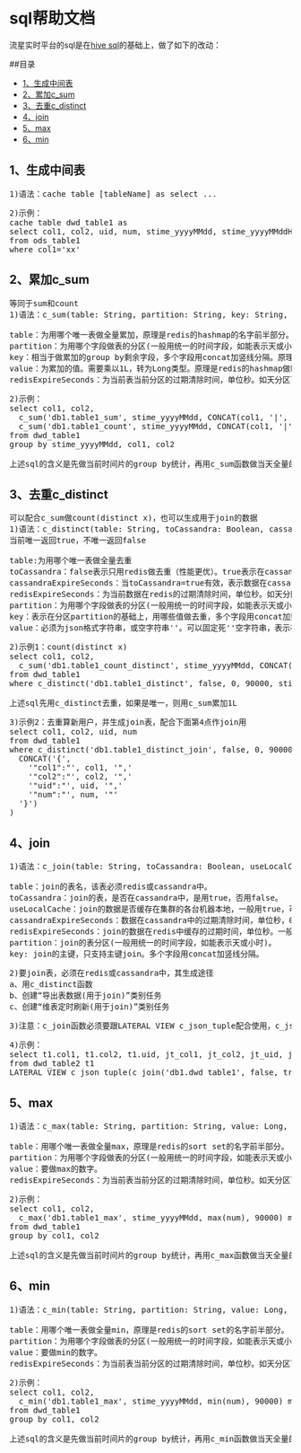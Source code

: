 sql帮助文档
=================

流星实时平台的sql是在[hive sql](https://cwiki.apache.org/confluence/display/Hive/LanguageManual)的基础上，做了如下的改动：

##目录
* [1、生成中间表](#1生成中间表)
* [2、累加c_sum](#2累加c_sum)
* [3、去重c_distinct](#3去重c_distinct)
* [4、join](#4join)
* [5、max](#5max)
* [6、min](#6min)


1、生成中间表
-------------
<pre>
1)语法：cache table [tableName] as select ...
</pre>
<pre>
2)示例：
cache table dwd_table1 as
select col1, col2, uid, num, stime_yyyyMMdd, stime_yyyyMMddHH
from ods_table1
where col1='xx'
</pre>


2、累加c_sum
---------------------------
<pre>
等同于sum和count
1)语法：c_sum(table: String, partition: String, key: String, value: Long, redisExpireSeconds: Integer)

table：为用哪个唯一表做全量累加，原理是redis的hashmap的名字前半部分。
partition：为用哪个字段做表的分区(一般用统一的时间字段，如能表示天或小时)，相当于group by的其中一个字段。原理是redis的hashmap的名字后半部分。
key：相当于做累加的group by剩余字段，多个字段用concat加竖线分隔。原理是redis的hashmap的内部的key值。
value：为累加的值。需要乘以1L，转为Long类型。原理是redis的hashmap做hincrby的value值。
redisExpireSeconds：为当前表当前分区的过期清除时间，单位秒。如天分区可以设为25h=90000s，小时分区可以设为2h=7200s。原理是redis的hashmap的过期时间。
</pre>

<pre>
2)示例：
select col1, col2, 
  c_sum('db1.table1_sum', stime_yyyyMMdd, CONCAT(col1, '|', col2), sum(num)*1L, 90000) sum_result,
  c_sum('db1.table1_count', stime_yyyyMMdd, CONCAT(col1, '|', col2), count(1)*1L, 90000) count_result
from dwd_table1
group by stime_yyyyMMdd, col1, col2

上述sql的含义是先做当前时间片的group by统计，再用c_sum函数做当天全量的统计。
</pre>


3、去重c_distinct
---------------------
<pre>
可以配合c_sum做count(distinct x)，也可以生成用于join的数据
1)语法：c_distinct(table: String, toCassandra: Boolean, cassandraExpireSeconds: Integer, redisExpireSeconds: Integer, partition: String, key: String, value: String)
当前唯一返回true，不唯一返回false

table:为用哪个唯一表做全量去重
toCassandra：false表示只用redis做去重（性能更优）。true表示在cassandra做去重，并在上面搭一层redis缓存（能支持超大数据量，如算历史新用户）。无论为true或false，数据在redis中为set "table|partition|key" "value".
cassandraExpireSeconds：当toCassandra=true有效，表示数据在cassandra的过期时间，单位秒，0表示永不过期。如天分区可以设为25h=90000s，小时分区可以设为2h=7200s。
redisExpireSeconds：为当前数据在redis的过期清除时间，单位秒。如天分区可以设为25h=90000s，小时分区可以设为2h=7200s。原理是redis的key的过期时间。
partition：为用哪个字段做表的分区(一般用统一的时间字段，如能表示天或小时).
key：表示在分区partition的基础上，用哪些值做去重，多个字段用concat加竖线分隔。
value：必须为json格式字符串，或空字符串''。可以固定死''空字符串，表示存到表中的value字段，后续可配合下面第4点作join用。
</pre>

<pre>
2)示例1：count(distinct x)
select col1, col2, 
  c_sum('db1.table1_count_distinct', stime_yyyyMMdd, CONCAT(col1, '|', col2), 1L, 90000) count_distinct_result
from dwd_table1
where c_distinct('db1.table1_distinct', false, 0, 90000, stime_yyyyMMdd, CONCAT(col1, '|', col2, '|', uid), '')

上述sql先用c_distinct去重，如果是唯一，则用c_sum累加1L
</pre>

<pre>
3)示例2：去重算新用户，并生成join表，配合下面第4点作join用
select col1, col2, uid, num
from dwd_table1
where c_distinct('db1.table1_distinct_join', false, 0, 90000, stime_yyyyMMdd, CONCAT(col1, '|', col2, '|', uid), 
  CONCAT('{',
    '"col1":"', col1, '",'
    '"col2":"', col2, '",'
    '"uid":"', uid, '",'
    '"num":"', num, '"'
  '}')
)
</pre>

4、join
--------------------
<pre>
1)语法：c_join(table: String, toCassandra: Boolean, useLocalCache: Boolean, cassandraExpireSeconds: Integer, redisExpireSeconds: Integer, partition: String, key: String)

table：join的表名，该表必须redis或cassandra中。
toCassandra：join的表，是否在cassandra中，是用true，否用false。
useLocalCache：join的数据是否缓存在集群的各台机器本地，一般用true，可以提高性能。
cassandraExpireSeconds：数据在cassandra中的过期清除时间，单位秒，0表示永不过期。如天分区可以设为25h=90000s，小时分区可以设为2h=7200s。当toCassandra=true时有效，假如join的表在cassandra还不存在，系统则自动根据table名和当前参数创建。
redisExpireSeconds：join的数据在redis中缓存的过期时间，单位秒。一般设置30min=1800s.
partition：join的表分区(一般用统一的时间字段，如能表示天或小时)。
key: join的主键，只支持主键join。多个字段用concat加竖线分隔。
</pre>

<pre>
2)要join表，必须在redis或cassandra中，其生成途径
a、用c_distinct函数
b、创建“导出表数据(用于join)”类别任务
c、创建“维表定时刷新(用于join)”类别任务
</pre>

<pre>
3)注意：c_join函数必须要跟LATERAL VIEW c_json_tuple配合使用，c_json_tuple的使用方式跟hive sql原来的json_tuple一致，只是修正了其在实时场景的BUG。
</pre>

<pre>
4)示例：
select t1.col1, t1.col2, t1.uid, jt_col1, jt_col2, jt_uid, jt_num
from dwd_table2 t1
LATERAL VIEW c_json_tuple(c_join('db1.dwd_table1', false, true, 0, 1800, t1.stime_yyyyMMdd, CONCAT(t1.col1, '|', t1.col2, '|', t1.uid)), 'col1', 'col2', 'uid', 'num') jt as jt_col1, jt_col2, jt_uid, jt_num
</pre>


5、max
-----------------------
<pre>
1)语法：c_max(table: String, partition: String, value: Long, redisExpireSeconds: Integer)

table：用哪个唯一表做全量max，原理是redis的sort set的名字前半部分。
partition：为用哪个字段做表的分区(一般用统一的时间字段，如能表示天或小时)，相当于group by的其中一个字段。原理是redis的sort set的名字后半部分。
value：要做max的数字。
redisExpireSeconds：为当前表当前分区的过期清除时间，单位秒。如天分区可以设为25h=90000s，小时分区可以设为2h=7200s。原理是redis的sort set的过期时间。
</pre>

<pre>
2)示例：
select col1, col2, 
  c_max('db1.table1_max', stime_yyyyMMdd, max(num), 90000) max_result
from dwd_table1
group by col1, col2

上述sql的含义是先做当前时间片的group by统计，再用c_max函数做当天全量的统计。
</pre>


6、min
---------------------------
<pre>
1)语法：c_min(table: String, partition: String, value: Long, redisExpireSeconds: Integer)

table：用哪个唯一表做全量min，原理是redis的sort set的名字前半部分。
partition：为用哪个字段做表的分区(一般用统一的时间字段，如能表示天或小时)，相当于group by的其中一个字段。原理是redis的sort set的名字后半部分。
value：要做min的数字。
redisExpireSeconds：为当前表当前分区的过期清除时间，单位秒。如天分区可以设为25h=90000s，小时分区可以设为2h=7200s。原理是redis的sort set的过期时间。
</pre>

<pre>
2)示例：
select col1, col2, 
  c_min('db1.table1_max', stime_yyyyMMdd, min(num), 90000) min_result
from dwd_table1
group by col1, col2

上述sql的含义是先做当前时间片的group by统计，再用c_min函数做当天全量的统计。
</pre>